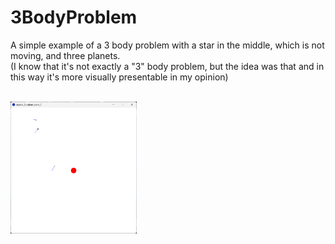 # 3BodyProblem
<p>A simple example of a 3 body problem with a star in the middle, which is not moving, and three planets. <br>(I know that it's not exactly a "3" body problem, but the idea was that and in this way it's more visually presentable in my opinion)</p>
<br><img alt="Capture" src="capture.png" width="40%" height="40%">
